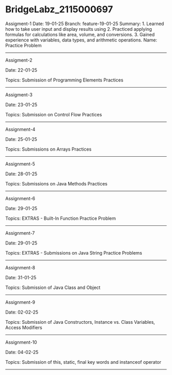 # BridgeLabz_2115000697

Assigment-1
Date: 19-01-25
Branch: feature-19-01-25
Summary: 1. Learned how to take user input and display results using
	 2. Practiced applying formulas for calculations like area, volume, and conversions.
	 3. Gained experience with variables, data types, and arithmetic operations.
Name: Practice Problem

----------------------------------------------------------------------------------------------------------------------------------------------

Assigment-2 

Date: 22-01-25

Topics: Submission of Programming Elements Practices

----------------------------------------------------------------------------------------------------------------------------------------------

Assigment-3

Date: 23-01-25

Topics: Submission on Control Flow Practices
  
----------------------------------------------------------------------------------------------------------------------------------------------

Assignment-4

Date: 25-01-25

Topics: Submissions on Arrays Practices

----------------------------------------------------------------------------------------------------------------------------------------------

Assignment-5

Date: 28-01-25

Topics: Submissions on Java Methods Practices

----------------------------------------------------------------------------------------------------------------------------------------------

Assignment-6

Date: 29-01-25

Topics: EXTRAS - Built-In Function Practice Problem

----------------------------------------------------------------------------------------------------------------------------------------------

Assignment-7

Date: 29-01-25

Topics: EXTRAS - Submissions on Java String Practice Problems

----------------------------------------------------------------------------------------------------------------------------------------------

Assignment-8

Date: 31-01-25

Topics: Submission of Java Class and Object

----------------------------------------------------------------------------------------------------------------------------------------------

Assignment-9

Date: 02-02-25

Topics: Submission of Java Constructors, Instance vs. Class Variables, Access Modifiers

----------------------------------------------------------------------------------------------------------------------------------------------

Assignment-10

Date: 04-02-25

Topics: Submission of this, static, final key words and instanceof operator

----------------------------------------------------------------------------------------------------------------------------------------------
